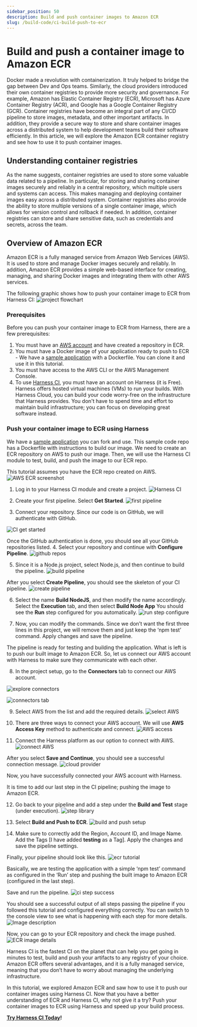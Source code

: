 ```yaml
---
sidebar_position: 50
description: Build and push container images to Amazon ECR
slug: /build-code/ci-build-push-to-ecr
---
```


# Build and push a container image to Amazon ECR

Docker made a revolution with containerization. It truly helped to bridge the gap between Dev and Ops teams. Similarly, the cloud providers introduced their own container registries to provide more security and governance. For example, Amazon has Elastic Container Registry (ECR), Microsoft has Azure Container Registry (ACR), and Google has a Google Container Registry (GCR). Container registries have become an integral part of any CI/CD pipeline to store images, metadata, and other important artifacts. In addition, they provide a secure way to store and share container images across a distributed system to help development teams build their software efficiently. In this article, we will explore the Amazon ECR container registry and see how to use it to push container images.

## Understanding container registries
As the name suggests, container registries are used to store some valuable data related to a pipeline. In particular, for storing and sharing container images securely and reliably in a central repository, which multiple users and systems can access. This makes managing and deploying container images easy across a distributed system. Container registries also provide the ability to store multiple versions of a single container image, which allows for version control and rollback if needed. In addition, container registries can store and share sensitive data, such as credentials and secrets, across the team.

## Overview of Amazon ECR
Amazon ECR is a fully managed service from Amazon Web Services (AWS). It is used to store and manage Docker images securely and reliably. In addition, Amazon ECR provides a simple web-based interface for creating, managing, and sharing Docker images and integrating them with other AWS services. 

The following graphic shows how to push your container image to ECR from Harness CI:
![project flowchart](./static/ci-tutorial-build-push-ecr/pipeline_flow_chart.png)

### Prerequisites
Before you can push your container image to ECR from Harness, there are a few prerequisites:
1. You must have an [AWS account](https://aws.amazon.com/resources/create-account/) and have created a repository in ECR.
2. You must have a Docker image of your application ready to push to ECR - We have a [sample application](https://github.com/pavanbelagatti/harness-ci-example) with a Dockerfile. You can clone it and use it in this tutorial. 
3. You must have access to the AWS CLI or the AWS Management Console. 
4. To use [Harness CI](https://app.harness.io/auth/#/signup/?module=ci&?utm_source=website&utm_medium=harness-developer-hub&utm_campaign=ci-plg&utm_content=get-started), you must have an account on Harness (it is Free). Harness offers hosted virtual machines (VMs) to run your builds. With Harness Cloud, you can build your code worry-free on the infrastructure that Harness provides. You don't have to spend time and effort to maintain build infrastructure; you can focus on developing great software instead.

### Push your container image to ECR using Harness

We have a [sample application](https://github.com/pavanbelagatti/harness-ci-example) you can fork and use. This sample code repo has a Dockerfile with instructions to build our image. We need to create an ECR repository on AWS to push our image. Then, we will use the Harness CI module to test, build, and push the image to our ECR repo. 

This tutorial assumes you have the ECR repo created on AWS. 
![AWS ECR screenshot](./static/ci-tutorial-build-push-ecr/ECR_AWS_screenshot.png)

1. Log in to your Harness CI module and create a project.
![Harness CI](./static/ci-tutorial-build-push-ecr/CI_Project_creation.png)

2. Create your first pipeline. Select **Get Started**.
![first pipeline](./static/ci-tutorial-build-push-ecr/CI_getstarted.png)

3. Connect your repository. Since our code is on GitHub, we will authenticate with GitHub. 

![CI get started](./static/ci-tutorial-build-push-ecr/code_repo_list.png)

Once the GitHub authentication is done, you should see all your GitHub repositories listed.
4. Select your repository and continue with **Configure Pipeline**.
![github repos](./static/ci-tutorial-build-push-ecr/select_repos.png)

5. Since it is a Node.js project, select Node.js, and then continue to build the pipeline.
![build pipeline](./static/ci-tutorial-build-push-ecr/configure_pipeline.png)

After you select **Create Pipeline**, you should see the skeleton of your CI pipeline.
![create pipeline](./static/ci-tutorial-build-push-ecr/build_node_app.png)

6. Select the name **Build NodeJS**, and then modify the name accordingly. Select the **Execution** tab, and then select **Build Node App** You should see the **Run** step configured for you automatically. 
![run step configure](./static/ci-tutorial-build-push-ecr/run_step_configuration.png)

7. Now, you can modify the commands. Since we don’t want the first three lines in this project, we will remove them and just keep the ‘npm test’ command. Apply changes and save the pipeline.

The pipeline is ready for testing and building the application. What is left is to push our built image to Amazon ECR. So, let us connect our AWS account with Harness to make sure they communicate with each other. 

8. In the project setup, go to the **Connectors** tab to connect our AWS account.

![explore connectors](./static/ci-tutorial-build-push-ecr/explore_connectors.png)

![connectors tab](./static/ci-tutorial-build-push-ecr/connectors.png)

9. Select AWS from the list and add the required details. 
![select AWS](./static/ci-tutorial-build-push-ecr/aws_connector_overview.png)

10. There are three ways to connect your AWS account. We will use **AWS Access Key** method to authenticate and connect.
![AWS access](./static/ci-tutorial-build-push-ecr/AWS_Access.png)

11. Connect the Harness platform as our option to connect with AWS.
![connect AWS](./static/ci-tutorial-build-push-ecr/connect_provider.png)

After you select **Save and Continue**, you should see a successful connection message.
![cloud provider](./static/ci-tutorial-build-push-ecr/cloud_provider_success.png)

Now, you have successfully connected your AWS account with Harness.

It is time to add our last step in the CI pipeline; pushing the image to Amazon ECR.

12. Go back to your pipeline and add a step under the **Build and Test** stage (under execution). 
![step library](./static/ci-tutorial-build-push-ecr/step_library.png)

13. Select **Build and Push to ECR**.
![build and push setup](./static/ci-tutorial-build-push-ecr/build_push_step.png)

14. Make sure to correctly add the Region, Account ID, and Image Name. Add the Tags [I have added **testing** as a Tag]. Apply the changes and save the pipeline settings.

Finally, your pipeline should look like this.
![ecr tutorial](./static/ci-tutorial-build-push-ecr/ECR_tutorial.png)

Basically, we are testing the application with a simple ‘npm test’ command as configured in the ‘Run’ step and pushing the built image to Amazon ECR (configured in the last step).

Save and run the pipeline.
![ci step success](./static/ci-tutorial-build-push-ecr/CI_step_success.png)

You should see a successful output of all steps passing the pipeline if you followed this tutorial and configured everything correctly. You can switch to the console view to see what is happening with each step for more details. 
![Image description](./static/ci-tutorial-build-push-ecr/push_ecr_console_view.png)

Now, you can go to your ECR repository and check the image pushed. 
![ECR image details](./static/ci-tutorial-build-push-ecr/ecr_image_details.png)

Harness CI is the fastest CI on the planet that can help you get going in minutes to test, build and push your artifacts to any registry of your choice. Amazon ECR offers several advantages, and it is a fully managed service, meaning that you don’t have to worry about managing the underlying infrastructure. 

In this tutorial, we explored Amazon ECR and saw how to use it to push our container images using Harness CI. Now that you have a better understanding of ECR and Harness CI, why not give it a try? Push your container images to ECR using Harness and speed up your build process.

**[Try Harness CI Today](https://app.harness.io/auth/#/signup/?module=ci&?utm_source=website&utm_medium=harness-developer-hub&utm_campaign=ci-plg&utm_content=get-started)!**
